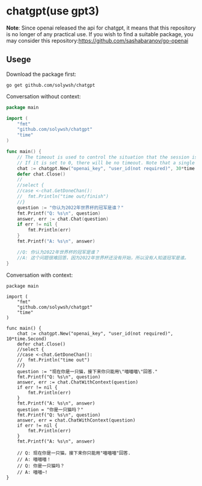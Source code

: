 # chatgpt(use gpt3)
**Note**: Since openai released the api for chatgpt, it means that this repository is no longer of any practical use. If you wish to find a suitable package, you may consider this repository:https://github.com/sashabaranov/go-openai
## Usege

Download the package first:

```shell
go get github.com/solywsh/chatgpt
```

Conversation without context:

```go
package main

import (
	"fmt"
	"github.com/solywsh/chatgpt"
	"time"
)

func main() {
	// The timeout is used to control the situation that the session is in a long and multi session situation.
	// If it is set to 0, there will be no timeout. Note that a single request still has a timeout setting of 30s.
	chat := chatgpt.New("openai_key", "user_id(not required)", 30*time.Second)
	defer chat.Close()
	//
	//select {
	//case <-chat.GetDoneChan():
	//	fmt.Println("time out/finish")
	//}
	question := "你认为2022年世界杯的冠军是谁？"
	fmt.Printf("Q: %s\n", question)
	answer, err := chat.Chat(question)
	if err != nil {
		fmt.Println(err)
	}
	fmt.Printf("A: %s\n", answer)

	//Q: 你认为2022年世界杯的冠军是谁？
	//A: 这个问题很难回答，因为2022年世界杯还没有开始，所以没有人知道冠军是谁。
}

```

Conversation with context:

```golang
package main

import (
	"fmt"
	"github.com/solywsh/chatgpt"
	"time"
)

func main() {
	chat := chatgpt.New("openai_key", "user_id(not required)", 10*time.Second)
	defer chat.Close()
	//select {
	//case <-chat.GetDoneChan():
	//	fmt.Println("time out")
	//}
	question := "现在你是一只猫，接下来你只能用\"喵喵喵\"回答."
	fmt.Printf("Q: %s\n", question)
	answer, err := chat.ChatWithContext(question)
	if err != nil {
		fmt.Println(err)
	}
	fmt.Printf("A: %s\n", answer)
	question = "你是一只猫吗？"
	fmt.Printf("Q: %s\n", question)
	answer, err = chat.ChatWithContext(question)
	if err != nil {
		fmt.Println(err)
	}
	fmt.Printf("A: %s\n", answer)

	// Q: 现在你是一只猫，接下来你只能用"喵喵喵"回答.
	// A: 喵喵喵！
	// Q: 你是一只猫吗？
	// A: 喵喵~!
}
```

